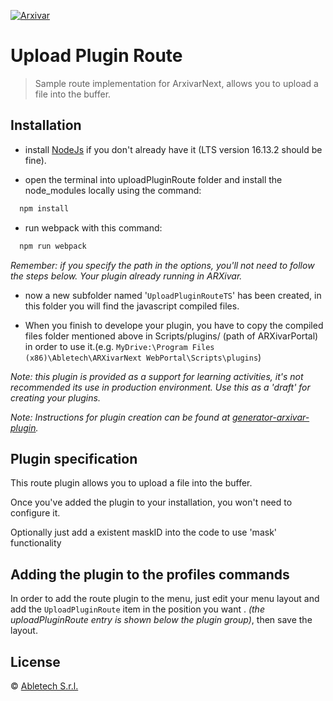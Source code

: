 [![Arxivar](http://portal.arxivar.it/download/resources/loghi/Logo-ARXivar_orizzontale-nero.png)](http://www.arxivar.it/)

# Upload Plugin Route 

> Sample route implementation for ArxivarNext, allows you to upload a file into the buffer.

## Installation

- install [NodeJs](https://nodejs.org/en/) if you don't already have it (LTS version 16.13.2 should be fine).

- open the terminal into uploadPluginRoute folder and install the node_modules locally using the command:

```bash
  npm install
```

- run webpack with this command:

```bash
  npm run webpack
```

_Remember: if you specify the path in the options, you'll not need to follow the steps below. Your plugin already running in ARXivar._

- now a new subfolder named '`UploadPluginRouteTS`' has been created, in this folder you will find the javascript compiled files. 

- When you finish to develope your plugin, you have to copy the compiled files folder mentioned above in Scripts/plugins/ (path of ARXivarPortal) in order to use it.(e.g. `MyDrive:\Program Files (x86)\Abletech\ARXivarNext WebPortal\Scripts\plugins`)

_Note: this plugin is provided as a support for learning activities, it's not recommended its use in production environment. Use this as a 'draft' for creating your plugins._

_Note: Instructions for plugin creation can be found at [generator-arxivar-plugin](https://github.com/Arxivar/PluginGenerator/blob/master/README.md)._

## Plugin specification

This route plugin allows you to upload a file into the buffer.

Once you've added the plugin to your installation, you won't need to configure it.

Optionally just add a existent maskID into the code to use 'mask' functionality 



## Adding the plugin to the profiles commands

In order to add the route plugin to the menu, just edit your menu layout and add the `UploadPluginRoute` item in the position you want .
_(the uploadPluginRoute entry is shown below the plugin group)_, then save the layout.

## License

 © [Abletech S.r.l.](http://www.arxivar.it/)


